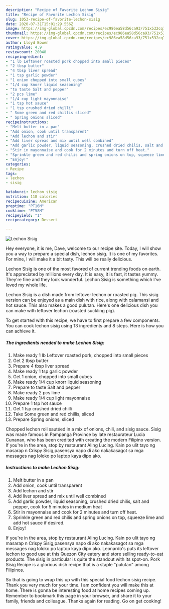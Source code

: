 ```yaml
---
description: "Recipe of Favorite Lechon Sisig"
title: "Recipe of Favorite Lechon Sisig"
slug: 1053-recipe-of-favorite-lechon-sisig
date: 2020-07-31T15:01:29.556Z
image: https://img-global.cpcdn.com/recipes/ec986ea58d56ca93/751x532cq70/lechon-sisig-recipe-main-photo.jpg
thumbnail: https://img-global.cpcdn.com/recipes/ec986ea58d56ca93/751x532cq70/lechon-sisig-recipe-main-photo.jpg
cover: https://img-global.cpcdn.com/recipes/ec986ea58d56ca93/751x532cq70/lechon-sisig-recipe-main-photo.jpg
author: Lloyd Bowen
ratingvalue: 4.9
reviewcount: 20048
recipeingredient:
- "1 lb Leftover roasted pork chopped into small pieces"
- "2 tbsp butter"
- "4 tbsp liver spread"
- "1 tsp garlic powder"
- "1 onion chopped into small cubes"
- "1/4 cup knorr liquid seasoning"
- "to taste Salt and pepper"
- "2 pcs lime"
- "1/4 cup light mayonnaise"
- "1 tsp hot sauce"
- "1 tsp crushed dried chilli"
- " Some green and red chillis sliced"
- " Spring onions sliced"
recipeinstructions:
- "Melt butter in a pan"
- "Add onion, cook until transparent"
- "Add lechon and stir"
- "Add liver spread and mix until well combined"
- "Add garlic powder, liquid seasoning, crushed dried chilis, salt and pepper, cook for 5 minutes in medium heat"
- "Stir in mayonnaise and cook for 2 minutes and turn off heat."
- "Sprinkle green and red chilis and spring onions on top, squeeze lime and add hot sauce if desired."
- "Enjoy!"
categories:
- Recipe
tags:
- lechon
- sisig

katakunci: lechon sisig 
nutrition: 118 calories
recipecuisine: American
preptime: "PT16M"
cooktime: "PT58M"
recipeyield: "1"
recipecategory: Dessert

---
```



![Lechon Sisig](https://img-global.cpcdn.com/recipes/ec986ea58d56ca93/751x532cq70/lechon-sisig-recipe-main-photo.jpg)

Hey everyone, it is me, Dave, welcome to our recipe site. Today, I will show you a way to prepare a special dish, lechon sisig. It is one of my favorites. For mine, I will make it a bit tasty. This will be really delicious.

Lechon Sisig is one of the most favored of current trending foods on earth. It's appreciated by millions every day. It is easy, it is fast, it tastes yummy. They're fine and they look wonderful. Lechon Sisig is something which I've loved my whole life.

Lechon Sisig is a dish made from leftover lechon or roasted pig. This sisig version can be enjoyed as a main dish with rice, along with calamansi and hot sauce. This also makes a good pulutan. Here&#39;s one delicious dish you can make with leftover lechon (roasted suckling pig).


To get started with this recipe, we have to first prepare a few components. You can cook lechon sisig using 13 ingredients and 8 steps. Here is how you can achieve it.

<!--inarticleads1-->

##### The ingredients needed to make Lechon Sisig:

1. Make ready 1 lb Leftover roasted pork, chopped into small pieces
1. Get 2 tbsp butter
1. Prepare 4 tbsp liver spread
1. Make ready 1 tsp garlic powder
1. Get 1 onion, chopped into small cubes
1. Make ready 1/4 cup knorr liquid seasoning
1. Prepare to taste Salt and pepper
1. Make ready 2 pcs lime
1. Make ready 1/4 cup light mayonnaise
1. Prepare 1 tsp hot sauce
1. Get 1 tsp crushed dried chilli
1. Take  Some green and red chillis, sliced
1. Prepare  Spring onions, sliced


Chopped lechon roll sautéed in a mix of onions, chili, and sisig sauce. Sisig was made famous in Pampanga Province by late restaurateur Lucia Cunanan, who has been credited with creating the modern Filipino version. If you&#39;re in the area, stop by restaurant Aling Lucing. Kain po ulit tayo ng masarap n Crispy Sisig,pasensya napo di ako nakakasagot sa mga messages nag loloko po laptop kaya dipo ako. 

<!--inarticleads2-->

##### Instructions to make Lechon Sisig:

1. Melt butter in a pan
1. Add onion, cook until transparent
1. Add lechon and stir
1. Add liver spread and mix until well combined
1. Add garlic powder, liquid seasoning, crushed dried chilis, salt and pepper, cook for 5 minutes in medium heat
1. Stir in mayonnaise and cook for 2 minutes and turn off heat.
1. Sprinkle green and red chilis and spring onions on top, squeeze lime and add hot sauce if desired.
1. Enjoy!


If you&#39;re in the area, stop by restaurant Aling Lucing. Kain po ulit tayo ng masarap n Crispy Sisig,pasensya napo di ako nakakasagot sa mga messages nag loloko po laptop kaya dipo ako. Leonardo&#39;s puts its leftover lechon to good use at this Quezon City eatery and store selling ready-to-eat products. The sisig in particular is quite the standout with its spot-on. Pork Sisig Recipe is a glorious dish recipe that is a staple &#34;pulutan&#34; among Filipinos. 

So that is going to wrap this up with this special food lechon sisig recipe. Thank you very much for your time. I am confident you will make this at home. There is gonna be interesting food at home recipes coming up. Remember to bookmark this page in your browser, and share it to your family, friends and colleague. Thanks again for reading. Go on get cooking!
